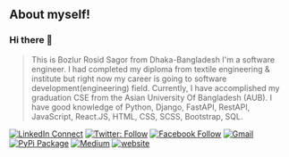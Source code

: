 ## About myself!
### Hi there 👋
> This is Bozlur Rosid Sagor from Dhaka-Bangladesh I'm a software engineer. I had completed my diploma from textile engineering & institute but right now my career is going to software development(engineering) field. Currently, I have accomplished my graduation CSE from the Asian University Of Bangladesh (AUB). I have good knowledge of Python, Django, FastAPI, RestAPI, JavaScript, React.JS, HTML, CSS, SCSS, Bootstrap, SQL.

[![LinkedIn Connect](https://img.shields.io/badge/%20-Connect-black?color=14171A&labelColor=212121&logo=linkedin&logoColor=ffffff)](https://www.linkedin.com/in/mbrsagor/)
[![Twitter: Follow](https://img.shields.io/twitter/follow/mbrsagor?style=social)](https://twitter.com/mbrsagor)
[![Facebook Follow](https://img.shields.io/badge/%20-Connect-black?color=14171A&labelColor=1976d2&logo=facebook&logoColor=ffffff)](https://www.facebook.com/mbrsagor/)
[![Gmail](https://img.shields.io/badge/%20-Send%20Mail-black?color=14171A&labelColor=ef5350&logo=gmail&logoColor=ffffff)](mailto:brshagor.cse@gmail.com?subject=From%20GitHub&body=Hi,%20there.%20Found%20you%20from%20GitHub.)
[![PyPi Package](https://badgen.net/pypi/v/pip/)](https://pypi.org/user/mbrsagor)
[![Medium](https://img.shields.io/badge/-Medium-03a57a?style=flat-square&labelColor=000000&logo=Medium&link=https://medium.com/@mbrsagor)](https://medium.com/@mbrsagor)
[![website](https://img.shields.io/badge/MyBlog-2648ff?style=flat-square&logo=google-chrome)](http://mbrsagorbd.wordpress.com)


<!--
<p align="center">
<img src = "https://activity-graph.herokuapp.com/graph?username=mbrsagor&theme=redical"  />
</p>
-->

<!--
[![ReadMe Card](https://github-readme-stats.vercel.app/api/pin/?username=mbrsagor&repo=pizza-shop-for-innoscripta)](https://github.com/mbrsagor/pizza-shop-for-innoscripta)
[![ReadMe Card](https://github-readme-stats.vercel.app/api/pin/?username=mbrsagor&repo=local-devops-pipeline-vagrant)](https://github.com/mbrsagor/local-devops-pipeline-vagrant)

[![ReadMe Card](https://github-readme-stats.vercel.app/api/pin/?username=mbrsagor&repo=single-node-k8s-workspace-vagrant)](https://github.com/mbrsagor/single-node-k8s-workspace-vagrant)

[![ReadMe Card](https://github-readme-stats.vercel.app/api/pin/?username=mbrsagor&repo=single-node-k8s-workspace-vagrant)](https://github.com/mbrsagor/single-node-k8s-workspace-vagrant)
-->
<!--
<p align = "center">
<img src="https://github-readme-stats.vercel.app/api?username=mbrsagor&count_private=true&include_all_commits=true&show_icons=true&theme=gotham&line_height=27&hide_border=true">

<img src="https://github-readme-stats.vercel.app/api/top-langs/?username=mbrsagor&show_icons=true&hide=html,css&theme=gotham&line_height=27&hide_border=true">

</p>
-->
